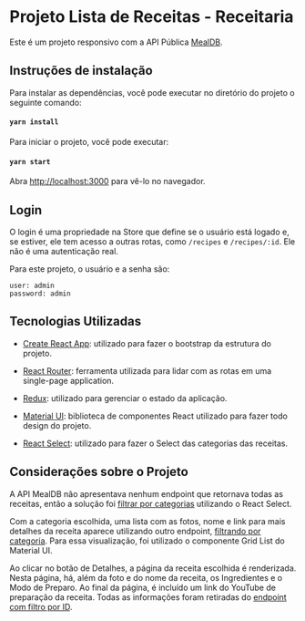 # Projeto Lista de Receitas - Receitaria

Este é um projeto responsivo com a API Pública [MealDB](https://www.themealdb.com/api.php).

## Instruções de instalação

Para instalar as dependências, você pode executar no diretório do projeto o seguinte comando:

#### `yarn install`

Para iniciar o projeto, você pode executar:

#### `yarn start`

Abra [http://localhost:3000](http://localhost:3000) para vê-lo no navegador.

## Login

O login é uma propriedade na Store que define se o usuário está logado e, se estiver, ele tem acesso a outras rotas, como `/recipes` e `/recipes/:id`. Ele não é uma autenticação real.

Para este projeto, o usuário e a senha são:

```
user: admin
password: admin
```

## Tecnologias Utilizadas

- [Create React App](https://github.com/facebook/create-react-app): utilizado para fazer o bootstrap da estrutura do projeto.

- [React Router](https://reactrouter.com/): ferramenta utilizada para lidar com as rotas em uma single-page application.

- [Redux](redux.js.org/): utilizado para gerenciar o estado da aplicação.

- [Material UI](https://material-ui.com/): biblioteca de componentes React utilizado para fazer todo design do projeto.

- [React Select](https://react-select.com/home): utilizado para fazer o Select das categorias das receitas.

## Considerações sobre o Projeto

A API MealDB não apresentava nenhum endpoint que retornava todas as receitas, então a solução foi [filtrar por categorias](https://www.themealdb.com/api/json/v1/1/categories.php) utilizando o React Select.

Com a categoria escolhida, uma lista com as fotos, nome e link para mais detalhes da receita aparece utilizando outro endpoint, [filtrando por categoria](https://www.themealdb.com/api/json/v1/1/filter.php?c=Seafood).
Para essa visualização, foi utilizado o componente Grid List do Material UI.

Ao clicar no botão de Detalhes, a página da receita escolhida é renderizada. Nesta página, há, além da foto e do nome da receita, os Ingredientes e o Modo de Preparo. Ao final da página, é incluído um link do YouTube de preparação da receita. Todas as informações foram retiradas do [endpoint com filtro por ID](https://www.themealdb.com/api/json/v1/1/lookup.php?i=52772).
